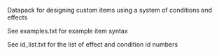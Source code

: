 Datapack for designing custom items using a system of conditions and effects


See examples.txt for example item syntax

See id_list.txt for the list of effect and condition id numbers
